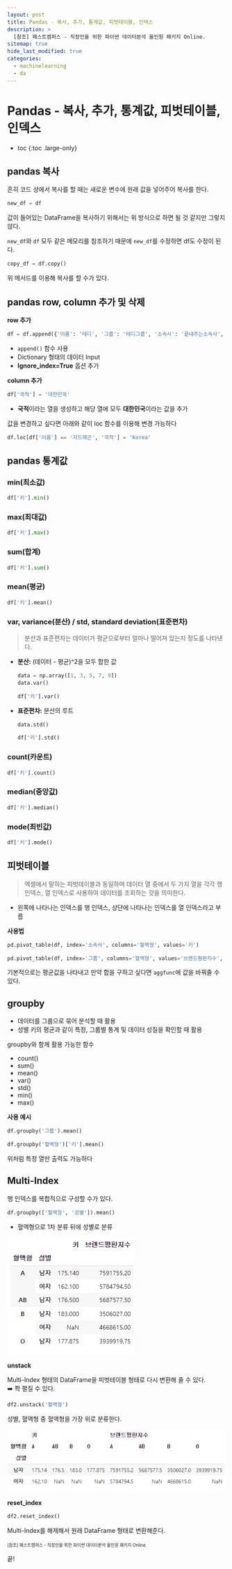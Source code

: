 ```yaml
---
layout: post
title: Pandas - 복사, 추가, 통계값, 피벗테이블, 인덱스 
description: >
  [참조] 패스트캠퍼스 - 직장인을 위한 파이썬 데이터분석 올인원 패키지 Online.
sitemap: true
hide_last_modified: true
categories:
  - machinelearning
  - da
---
```


# Pandas - 복사, 추가, 통계값, 피벗테이블, 인덱스

* toc
{:toc .large-only}

## pandas 복사

흔히 코드 상에서 복사를 할 때는 새로운 변수에 원래 값을 넣어주어 복사를 한다.

```py
new_df = df
```

값이 들어있는 DataFrame을 복사하기 위해서는 위 방식으로 하면 될 것 같지만 그렇지 않다.

`new_df`와 `df` 모두 같은 메모리를 참조하기 때문에 `new_df`를 수정하면 df도 수정이 된다.

```py
copy_df = df.copy()
```
위 메서드를 이용해 복사를 할 수가 있다.


## pandas row, column 추가 및 삭제

**row 추가**

```py
df = df.append({'이름': '테디', '그룹': '테디그룹', '소속사': '끝내주는소속사', '성별': '남자', '생년월일': '1970-01-01', '키': 195.0, '혈액형': 'O', '브랜드평판지수': 12345678}, ignore_index=True)
```

- `append()` 함수 사용
- Dictionary 형태의 데이터 Input
- **Ignore_index=True** 옵션 추가

**column 추가**

```py
df['국적'] = '대한민국'
```

- **국적**이라는 열을 생성하고 해당 열에 모두 **대한민국**이라는 값을 추가

값을 변경하고 싶다면 아래와 같이 loc 함수를 이용해 변경 가능하다

```py
df.loc[df['이름'] == '지드래곤', '국적'] = 'Korea'
```

## pandas 통계값

### min(최소값)

```py
df['키'].min()
```

### max(최대값)

```py
df['키'].max()
```

### sum(합계)

```py
df['키'].sum()
```

### mean(평균)

```py
df['키'].mean()
```

### var, variance(분산) / std, standard deviation(표준편차)

> 분산과 표준편차는 데이터가 평균으로부터 얼마나 떨어져 있는지 정도를 나타낸다.

- **분산:** (데이터 - 평균)^2을 모두 합한 값

  ```py
  data = np.array([1, 3, 5, 7, 9])
  data.var()
  ```

  ```py
  df['키'].var()
  ```


- **표준편차:** 분산의 루트

  ```py
  data.std()
  ```

  ```py
  df['키'].std()
  ```

### count(카운트)

```py
df['키'].count()
```

### median(중앙값)

```py
df['키'].median()
```

### mode(최빈값)

```py
df['키'].mode()
```

## 피벗테이블

> 엑셀에서 말하는 피벗테이블과 동일하며 데이터 열 중에서 두 가지 열을 각각 행 인덱스, 열 인덱스로 사용하여 데이터를 조회하는 것을 의미한다.

- 왼쪽에 나타나는 인덱스를 행 인덱스, 상단에 나타나는 인덱스를 열 인덱스라고 부름

**사용법**
```py
pd.pivot_table(df, index='소속사', columns='혈액형', values='키')
```

```py
pd.pivot_table(df, index='그룹', columns='혈액형', values='브랜드평판지수', aggfunc=np.sum)
```

기본적으로는 평균값을 나타내고 만약 합을 구하고 싶다면 `aggfunc`에 값을 바꿔줄 수 있다.

## groupby

- 데이터를 그룹으로 묶어 분석할 때 활용
- 성별 키의 평균과 같이 특정, 그룹별 통계 및 데이터 성질을 확인할 때 활용

groupby와 함께 활용 가능한 함수
- count()
- sum()
- mean()
- var()
- std()
- min()
- max()

**사용 예시**

```py
df.groupby('그룹').mean()
```


```py
df.groupby('혈액형')['키'].mean()
```

위처럼 특정 열만 출력도 가능하다

## Multi-Index

행 인덱스를 복합적으로 구성할 수가 있다.

```py
df.groupby(['혈액형', '성별']).mean()
```
- 혈액형으로 1차 분류 뒤에 성별로 분류

![그림1](/assets/img/ml/multi_index.png)

**unstack**

Multi-Index 형태의 DataFrame을 피벗테이블 형태로 다시 변환해 줄 수 있다.  
➡️ 쫙 펼질 수 있다.

```py
df2.unstack('혈액형')
```
성별, 혈액형 중 혈액형을 가장 위로 분류한다.

![그림2](/assets/img/ml/unstack.png)


**reset_index**

```py
df2.reset_index()
```

Multi-Index를 해제해서 원래 DataFrame 형태로 변환해준다.





<span style="font-size:70%">[참조] 패스트캠퍼스 - 직장인을 위한 파이썬 데이터분석 올인원 패키지 Online.</span>

끝!
